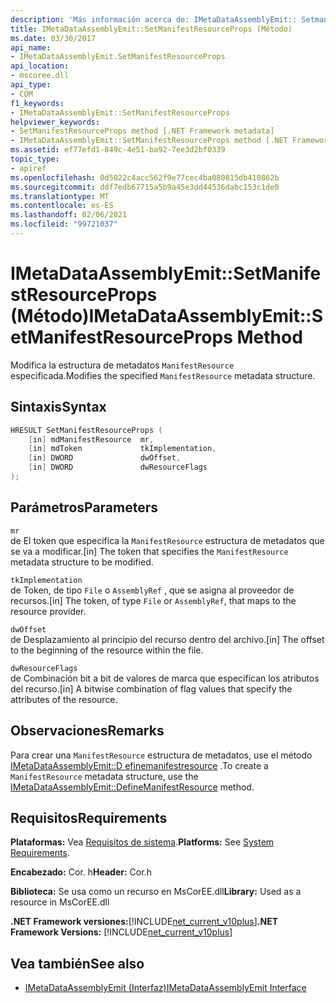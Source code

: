 ```yaml
---
description: 'Más información acerca de: IMetaDataAssemblyEmit:: Setmanifestresourceprops ((método)'
title: IMetaDataAssemblyEmit::SetManifestResourceProps (Método)
ms.date: 03/30/2017
api_name:
- IMetaDataAssemblyEmit.SetManifestResourceProps
api_location:
- mscoree.dll
api_type:
- COM
f1_keywords:
- IMetaDataAssemblyEmit::SetManifestResourceProps
helpviewer_keywords:
- SetManifestResourceProps method [.NET Framework metadata]
- IMetaDataAssemblyEmit::SetManifestResourceProps method [.NET Framework metadata]
ms.assetid: ef77efd1-849c-4e51-ba92-7ee3d2bf0339
topic_type:
- apiref
ms.openlocfilehash: 0d5022c4acc562f9e77cec4ba080815db410862b
ms.sourcegitcommit: ddf7edb67715a5b9a45e3dd44536dabc153c1de0
ms.translationtype: MT
ms.contentlocale: es-ES
ms.lasthandoff: 02/06/2021
ms.locfileid: "99721037"
---
```

# <a name="imetadataassemblyemitsetmanifestresourceprops-method"></a><span data-ttu-id="d4ae3-103">IMetaDataAssemblyEmit::SetManifestResourceProps (Método)</span><span class="sxs-lookup"><span data-stu-id="d4ae3-103">IMetaDataAssemblyEmit::SetManifestResourceProps Method</span></span>

<span data-ttu-id="d4ae3-104">Modifica la estructura de metadatos `ManifestResource` especificada.</span><span class="sxs-lookup"><span data-stu-id="d4ae3-104">Modifies the specified `ManifestResource` metadata structure.</span></span>  
  
## <a name="syntax"></a><span data-ttu-id="d4ae3-105">Sintaxis</span><span class="sxs-lookup"><span data-stu-id="d4ae3-105">Syntax</span></span>  
  
```cpp  
HRESULT SetManifestResourceProps (  
    [in] mdManifestResource  mr,  
    [in] mdToken             tkImplementation,
    [in] DWORD               dwOffset,  
    [in] DWORD               dwResourceFlags  
);  
```  
  
## <a name="parameters"></a><span data-ttu-id="d4ae3-106">Parámetros</span><span class="sxs-lookup"><span data-stu-id="d4ae3-106">Parameters</span></span>  

 `mr`  
 <span data-ttu-id="d4ae3-107">de El token que especifica la `ManifestResource` estructura de metadatos que se va a modificar.</span><span class="sxs-lookup"><span data-stu-id="d4ae3-107">[in] The token that specifies the `ManifestResource` metadata structure to be modified.</span></span>  
  
 `tkImplementation`  
 <span data-ttu-id="d4ae3-108">de Token, de tipo `File` o `AssemblyRef` , que se asigna al proveedor de recursos.</span><span class="sxs-lookup"><span data-stu-id="d4ae3-108">[in] The token, of type `File` or `AssemblyRef`, that maps to the resource provider.</span></span>  
  
 `dwOffset`  
 <span data-ttu-id="d4ae3-109">de Desplazamiento al principio del recurso dentro del archivo.</span><span class="sxs-lookup"><span data-stu-id="d4ae3-109">[in] The offset to the beginning of the resource within the file.</span></span>  
  
 `dwResourceFlags`  
 <span data-ttu-id="d4ae3-110">de Combinación bit a bit de valores de marca que especifican los atributos del recurso.</span><span class="sxs-lookup"><span data-stu-id="d4ae3-110">[in] A bitwise combination of flag values that specify the attributes of the resource.</span></span>  
  
## <a name="remarks"></a><span data-ttu-id="d4ae3-111">Observaciones</span><span class="sxs-lookup"><span data-stu-id="d4ae3-111">Remarks</span></span>  

 <span data-ttu-id="d4ae3-112">Para crear una `ManifestResource` estructura de metadatos, use el método [IMetaDataAssemblyEmit::D efinemanifestresource](imetadataassemblyemit-definemanifestresource-method.md) .</span><span class="sxs-lookup"><span data-stu-id="d4ae3-112">To create a `ManifestResource` metadata structure, use the [IMetaDataAssemblyEmit::DefineManifestResource](imetadataassemblyemit-definemanifestresource-method.md) method.</span></span>  
  
## <a name="requirements"></a><span data-ttu-id="d4ae3-113">Requisitos</span><span class="sxs-lookup"><span data-stu-id="d4ae3-113">Requirements</span></span>  

 <span data-ttu-id="d4ae3-114">**Plataformas:** Vea [Requisitos de sistema](../../get-started/system-requirements.md).</span><span class="sxs-lookup"><span data-stu-id="d4ae3-114">**Platforms:** See [System Requirements](../../get-started/system-requirements.md).</span></span>  
  
 <span data-ttu-id="d4ae3-115">**Encabezado:** Cor. h</span><span class="sxs-lookup"><span data-stu-id="d4ae3-115">**Header:** Cor.h</span></span>  
  
 <span data-ttu-id="d4ae3-116">**Biblioteca:** Se usa como un recurso en MsCorEE.dll</span><span class="sxs-lookup"><span data-stu-id="d4ae3-116">**Library:** Used as a resource in MsCorEE.dll</span></span>  
  
 <span data-ttu-id="d4ae3-117">**.NET Framework versiones:**[!INCLUDE[net_current_v10plus](../../../../includes/net-current-v10plus-md.md)]</span><span class="sxs-lookup"><span data-stu-id="d4ae3-117">**.NET Framework Versions:** [!INCLUDE[net_current_v10plus](../../../../includes/net-current-v10plus-md.md)]</span></span>  
  
## <a name="see-also"></a><span data-ttu-id="d4ae3-118">Vea también</span><span class="sxs-lookup"><span data-stu-id="d4ae3-118">See also</span></span>

- [<span data-ttu-id="d4ae3-119">IMetaDataAssemblyEmit (Interfaz)</span><span class="sxs-lookup"><span data-stu-id="d4ae3-119">IMetaDataAssemblyEmit Interface</span></span>](imetadataassemblyemit-interface.md)
